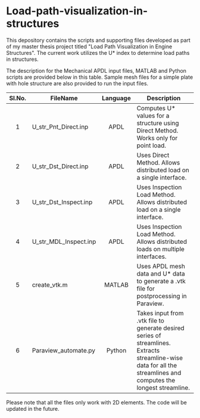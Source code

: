 # Load-path-visualization-in-structures
This depository contains the scripts and supporting files developed as part of my master thesis project titled "Load Path Visualization in Engine Structures". The current work utilizes the U* index to determine load paths in structures.

The description for the Mechanical APDL input files, MATLAB and Python scripts are provided below in this table. Sample mesh files for a simple plate with hole structure are also provided to run the input files.

| Sl.No. |     FileName     |  Language | Description |
| :----: | ---------------- | :-------: | ----------- |
| 1 | U_str_Pnt_Direct.inp  |    APDL   |   Computes U* values for a structure using Direct Method. Works only for point load.   |
| 2 | U_str_Dst_Direct.inp  |    APDL   |   Uses Direct Method. Allows distributed load on a single interface.   |
| 3 | U_str_Dst_Inspect.inp |    APDL   |   Uses Inspection Load Method. Allows distributed load on a single interface.   |
| 4 | U_str_MDL_Inspect.inp |    APDL   |   Uses Inspection Load Method. Allows distributed loads on multiple interfaces.   |
| 5 | create_vtk.m          |   MATLAB  |   Uses APDL mesh data and U* data to generate a .vtk file for postprocessing in Paraview.   |
| 6 | Paraview_automate.py  |   Python  |   Takes input from .vtk file to generate desired series of streamlines. Extracts streamline-wise data for all the streamlines and computes the longest streamline. |

Please note that all the files only work with 2D elements. The code will be updated in the future.
